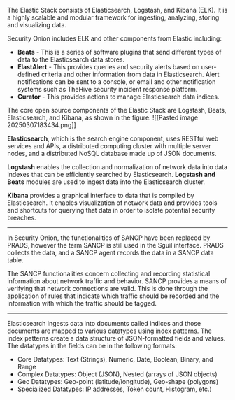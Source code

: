 The Elastic Stack consists of Elasticsearch, Logstash, and Kibana (ELK). It is a highly scalable and modular framework for ingesting, analyzing, storing and visualizing data.

Security Onion includes ELK and other components from Elastic including:
- **Beats** - This is a series of software plugins that send different types of data to the Elasticsearch data stores.
- **ElastAlert** - This provides queries and security alerts based on user-defined criteria and other information from data in Elasticsearch. Alert notifications can be sent to a console, or email and other notification systems such as TheHive security incident response platform.
- **Curator** - This provides actions to manage Elasticsearch data indices.

The core open source components of the Elastic Stack are Logstash, Beats, Elasticsearch, and Kibana, as shown in the figure.
![[Pasted image 20250307183434.png]]

**Elasticsearch**, which is the search engine component, uses RESTful web services and APIs, a distributed computing cluster with multiple server nodes, and a distributed NoSQL database made up of JSON documents.

**Logstash** enables the collection and normalization of network data into data indexes that can be efficiently searched by Elasticsearch. **Logstash and Beats** modules are used to ingest data into the Elasticsearch cluster.

**Kibana** provides a graphical interface to data that is compiled by Elasticsearch. It enables visualization of network data and provides tools and shortcuts for querying that data in order to isolate potential security breaches.

****

In Security Onion, the functionalities of SANCP have been replaced by PRADS, however the term SANCP is still used in the Sguil interface. PRADS collects the data, and a SANCP agent records the data in a SANCP data table.

The SANCP functionalities concern collecting and recording statistical information about network traffic and behavior. SANCP provides a means of verifying that network connections are valid. This is done through the application of rules that indicate which traffic should be recorded and the information with which the traffic should be tagged.

****

Elasticsearch ingests data into documents called indices and those documents are mapped to various datatypes using index patterns. The index patterns create a data structure of JSON-formatted fields and values. The datatypes in the fields can be in the following formats:
- Core Datatypes: Text (Strings), Numeric, Date, Boolean, Binary, and Range
- Complex Datatypes: Object (JSON), Nested (arrays of JSON objects)
- Geo Datatypes: Geo-point (latitude/longitude), Geo-shape (polygons)
- Specialized Datatypes: IP addresses, Token count, Histogram, etc.)










